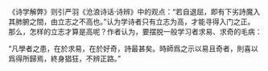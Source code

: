 《诗学解弊》则引严羽《沧浪诗话·诗辨》中的观点：“若自退屈，即有下劣詩魔入其肺腑之間，由立志之不高也。”认为学诗者只有立志为高，才能寻得入门之正。
那么，怎样的立志才算是高呢？作者认为，要摆脱一般学习者求易、求奇的毛病：

“凡學者之患，在於求易，在於好奇，詩最甚矣。時師爲之示以易且奇者，則喜以爲得所歸焉，終身猖狂，不辨正路。”